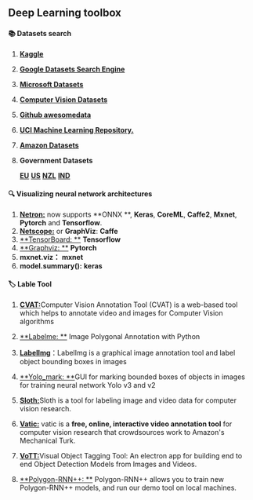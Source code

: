 ## Deep Learning toolbox

#### 📚 Datasets search

1. [**Kaggle**](https://www.kaggle.com) 

2. [**Google Datasets Search Engine**](https://toolbox.google.com/datasetsearch)

3. [**Microsoft Datasets**](https://msropendata.com)

4. [**Computer Vision Datasets**](https://www.visualdata.io)

5. [**Github awesomedata**](https://github.com/awesomedata/awesome-public-datasets)

6. [**UCI Machine Learning Repository.**](https://archive.ics.uci.edu/ml/datasets.html)

7. [**Amazon Datasets**](https://registry.opendata.aws)

8. **Government Datasets**

   [**EU**](https://data.europa.eu/euodp/data/dataset)                 [**US**](https://www.data.gov/)                 [**NZL**](https://catalogue.data.govt.nz/dataset)                [**IND**](https://data.gov.in/)  

#### 🔍 Visualizing neural network architectures

1. [**Netron:**](https://github.com/lutzroeder/Netron)  now supports **ONNX **, **Keras**, **CoreML**, **Caffe2**, **Mxnet**, **Pytorch** and **Tensorflow**.
2. [**Netscope:**](https://ethereon.github.io/netscope/#/editor)  or  **GraphViz**:   **Caffe**       
3. [**TensorBoard: **](https://github.com/tensorflow/tensorboard)   **Tensorflow**  
4. [**Graphviz: **](https://github.com/szagoruyko/pytorchviz)   **Pytorch**   
5. **mxnet.viz：**  **mxnet**   
6. **model.summary():**    **keras**

#### 🏷 Lable Tool

1. [**CVAT:**](https://github.com/opencv/cvat)Computer Vision Annotation Tool (CVAT) is a web-based tool which helps to annotate video and images for Computer Vision algorithms

1. [**Labelme: **](https://github.com/wkentaro/labelme) Image Polygonal Annotation with Python
2. [**LabelImg**](https://github.com/tzutalin/labelImg)：LabelImg is a graphical image annotation tool and label object bounding boxes in images 
3. [**Yolo_mark: **](https://github.com/AlexeyAB/Yolo_mark)GUI for marking bounded boxes of objects in images for training neural network Yolo v3 and v2
4. [**Sloth:**](https://github.com/cvhciKIT/sloth)Sloth is a tool for labeling image and video data for computer vision research.
5. [**Vatic:**](http://www.cs.columbia.edu/~vondrick/vatic/)  vatic is a **free, online, interactive video annotation tool** for computer vision research that crowdsources work to Amazon's Mechanical Turk.
6. [**VoTT:**](https://github.com/Microsoft/VoTT/)Visual Object Tagging Tool: An electron app for building end to end Object Detection Models from Images and Videos.
7. [**Polygon-RNN++: **](https://github.com/fidler-lab/polyrnn-pp-pytorch) Polygon-RNN++ allows you to train new Polygon-RNN++ models, and run our demo tool on local machines. 